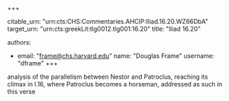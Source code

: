 +++


citable_urn: "urn:cts:CHS:Commentaries.AHCIP:Iliad.16.20.WZ66DbA"
target_urn: "urn:cts:greekLit:tlg0012.tlg001:16.20"
title: "Iliad 16.20"

authors:
- email: "frame@chs.harvard.edu"
  name: "Douglas Frame"
  username: "dframe"
+++

<p>analysis of the parallelism between Nestor and Patroclus, reaching its climax in I.16, where Patroclus becomes a horseman, addressed as such in this verse</p>